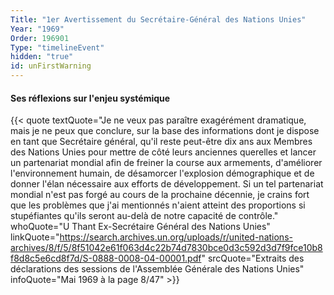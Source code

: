 ```yaml
---
Title: "1er Avertissement du Secrétaire-Général des Nations Unies"
Year: "1969"
Order: 196901
Type: "timelineEvent"
hidden: "true"
id: unFirstWarning
---
```


#### Ses réflexions sur l'enjeu systémique

{{< quote textQuote="Je ne veux pas paraître exagérément dramatique, mais je ne peux que conclure, sur la base des informations dont je dispose en tant que Secrétaire général, qu'il reste peut-être dix ans aux Membres des Nations Unies pour mettre de côté leurs anciennes querelles et lancer un partenariat mondial afin de freiner la course aux armements, d'améliorer l'environnement humain, de désamorcer l'explosion démographique et de donner l'élan nécessaire aux efforts de développement. Si un tel partenariat mondial n'est pas forgé au cours de la prochaine décennie, je crains fort que les problèmes que j'ai mentionnés n'aient atteint des proportions si stupéfiantes qu'ils seront au-delà de notre capacité de contrôle." whoQuote="U Thant Ex-Secrétaire Général des Nations Unies" linkQuote="https://search.archives.un.org/uploads/r/united-nations-archives/8/f/5/8f51042e61f063d4c22b74d7830bce0d3c592d3d7f9fce10b8f8d8c5e6cd8f7d/S-0888-0008-04-00001.pdf" srcQuote="Extraits des déclarations des sessions de l'Assemblée Générale des Nations Unies" infoQuote="Mai 1969 à la page 8/47" >}}